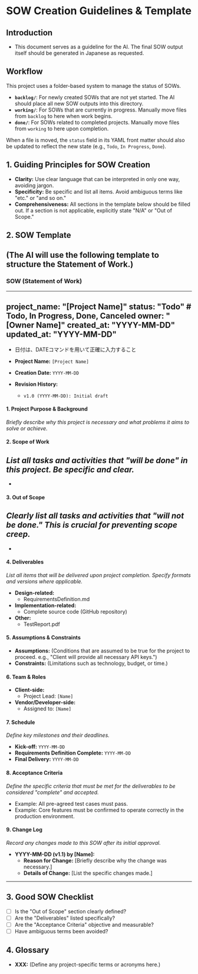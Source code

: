 # SOW Creation Guidelines & Template

## Introduction
- This document serves as a guideline for the AI. The final SOW output itself should be generated in Japanese as requested.

## Workflow
This project uses a folder-based system to manage the status of SOWs.

- **`backlog/`**: For newly created SOWs that are not yet started. The AI should place all new SOW outputs into this directory.
- **`working/`**: For SOWs that are currently in progress. Manually move files from `backlog` to here when work begins.
- **`done/`**: For SOWs related to completed projects. Manually move files from `working` to here upon completion.

When a file is moved, the `status` field in its YAML front matter should also be updated to reflect the new state (e.g., `Todo`, `In Progress`, `Done`).

## 1. Guiding Principles for SOW Creation
- **Clarity:** Use clear language that can be interpreted in only one way, avoiding jargon.
- **Specificity:** Be specific and list all items. Avoid ambiguous terms like "etc." or "and so on."
- **Comprehensiveness:** All sections in the template below should be filled out. If a section is not applicable, explicitly state "N/A" or "Out of Scope."

## 2. SOW Template
(The AI will use the following template to structure the Statement of Work.)
---

### SOW (Statement of Work)

---
project_name: "[Project Name]"
status: "Todo" # Todo, In Progress, Done, Canceled
owner: "[Owner Name]"
created_at: "YYYY-MM-DD"
updated_at: "YYYY-MM-DD"
---
- 日付は、DATEコマンドを用いて正確に入力すること

- **Project Name:** `[Project Name]`
- **Creation Date:** `YYYY-MM-DD`
- **Revision History:**
  - `v1.0 (YYYY-MM-DD): Initial draft`

#### 1. Project Purpose & Background
*Briefly describe why this project is necessary and what problems it aims to solve or achieve.*

#### 2. Scope of Work
*List all tasks and activities that "will be done" in this project. Be specific and clear.*
- 
- 

#### 3. Out of Scope
*Clearly list all tasks and activities that "will not be done." This is crucial for preventing scope creep.*
- 
- 

#### 4. Deliverables
*List all items that will be delivered upon project completion. Specify formats and versions where applicable.*
- **Design-related:**
  - RequirementsDefinition.md
- **Implementation-related:**
  - Complete source code (GitHub repository)
- **Other:**
  - TestReport.pdf

#### 5. Assumptions & Constraints
- **Assumptions:** (Conditions that are assumed to be true for the project to proceed. e.g., "Client will provide all necessary API keys.")
- **Constraints:** (Limitations such as technology, budget, or time.)

#### 6. Team & Roles
- **Client-side:**
  - Project Lead: `[Name]`
- **Vendor/Developer-side:**
  - Assigned to: `[Name]`

#### 7. Schedule
*Define key milestones and their deadlines.*
- **Kick-off:** `YYYY-MM-DD`
- **Requirements Definition Complete:** `YYYY-MM-DD`
- **Final Delivery:** `YYYY-MM-DD`

#### 8. Acceptance Criteria
*Define the specific criteria that must be met for the deliverables to be considered "complete" and accepted.*
- Example: All pre-agreed test cases must pass.
- Example: Core features must be confirmed to operate correctly in the production environment.

#### 9. Change Log
*Record any changes made to this SOW after its initial approval.*
- **YYYY-MM-DD (v1.1) by [Name]:**
  - **Reason for Change:** [Briefly describe why the change was necessary.]
  - **Details of Change:** [List the specific changes made.]

---

## 3. Good SOW Checklist
- [ ] Is the "Out of Scope" section clearly defined?
- [ ] Are the "Deliverables" listed specifically?
- [ ] Are the "Acceptance Criteria" objective and measurable?
- [ ] Have ambiguous terms been avoided?

## 4. Glossary
- **XXX:** (Define any project-specific terms or acronyms here.)
